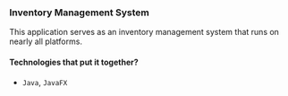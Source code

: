 ### Inventory Management System
This application serves as an inventory management system that runs on nearly all platforms.

#### Technologies that put it together?
* `Java`, `JavaFX`